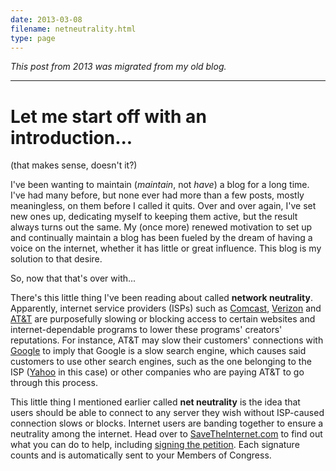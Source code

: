 ```yaml
---
date: 2013-03-08
filename: netneutrality.html
type: page
---
```


_This post from 2013 was migrated from my old blog._

---

# Let me start off with an introduction...

(that makes sense, doesn't it?)

I've been wanting to maintain (_maintain_, not _have_) a blog for a long time.
I've had many before, but none ever had more than a few posts, mostly
meaningless, on them before I called it quits. Over and over again, I've set new
ones up, dedicating myself to keeping them active, but the result always turns
out the same. My (once more) renewed motivation to set up and continually
maintain a blog has been fueled by the dream of having a voice on the internet,
whether it has little or great influence. This blog is my solution to that
desire.

So, now that that's over with...

There's this little thing I've been reading about called **network neutrality**.
Apparently, internet service providers (ISPs) such as
[Comcast](http://comcast.net/), [Verizon](http://verizon.com/) and
[AT&T](http://att.com/) are purposefully slowing or blocking access to certain
websites and internet-dependable programs to lower these programs' creators'
reputations. For instance, AT&T may slow their customers' connections with
[Google](http://google.com/) to imply that Google is a slow search engine, which
causes said customers to use other search engines, such as the one belonging to
the ISP ([Yahoo](http://yahoo.com/) in this case) or other companies who are
paying AT&T to go through this process.

This little thing I mentioned earlier called **net neutrality** is the idea that
users should be able to connect to any server they wish without ISP-caused
connection slows or blocks. Internet users are banding together to ensure a
neutrality among the internet. Head over to
[SaveTheInternet.com](http://savetheinternet.com/) to find out what you can do
to help, including [signing the
petition](http://action.freepress.net/campaign/savethenet). Each signature
counts and is automatically sent to your Members of Congress.
